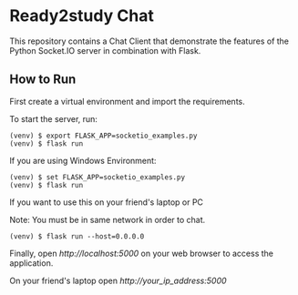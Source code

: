 # Ready2study Chat

This repository contains a Chat Client that demonstrate the features of the
Python Socket.IO server in combination with Flask.

## How to Run

First create a virtual environment and import the requirements.



To start the server, run:

```
(venv) $ export FLASK_APP=socketio_examples.py
(venv) $ flask run
```

If you are using Windows Environment:

```
(venv) $ set FLASK_APP=socketio_examples.py
(venv) $ flask run
```

If you want to use this on your friend's laptop or PC

Note: You must be in same network in order to chat.

```
(venv) $ flask run --host=0.0.0.0
```

Finally, open _http://localhost:5000_ on your web browser to access the
application.

On your friend's laptop open _http://your_ip_address:5000_


